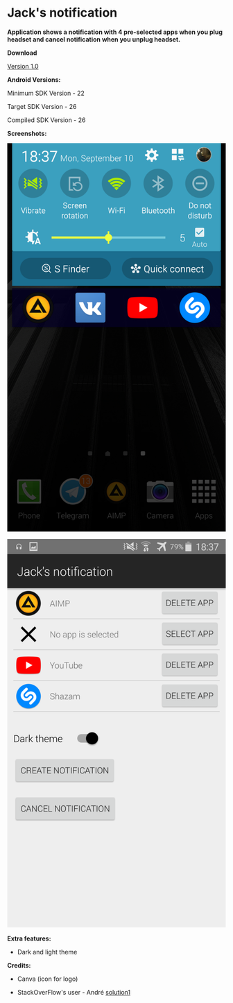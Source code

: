 # Jack's notification

**Application shows a notification with 4 pre-selected apps when you plug headset and cancel notification when you unplug headset.**



**Download**

[Version 1.0](release/jack-s_notification.v1.apk)



**Android Versions:**

Minimum SDK Version - 22

Target SDK Version - 26

Compiled SDK Version - 26




**Screenshots:**


![App in action, dark theme](screenshots/screenshot_1.png)

![App Interface](screenshots/screenshot_2.png)



**Extra features:**

- Dark and light theme



**Credits:**

- Canva (icon for logo)

- StackOverFlow's user - André [solution1](https://stackoverflow.com/a/10600736/2679982) 
